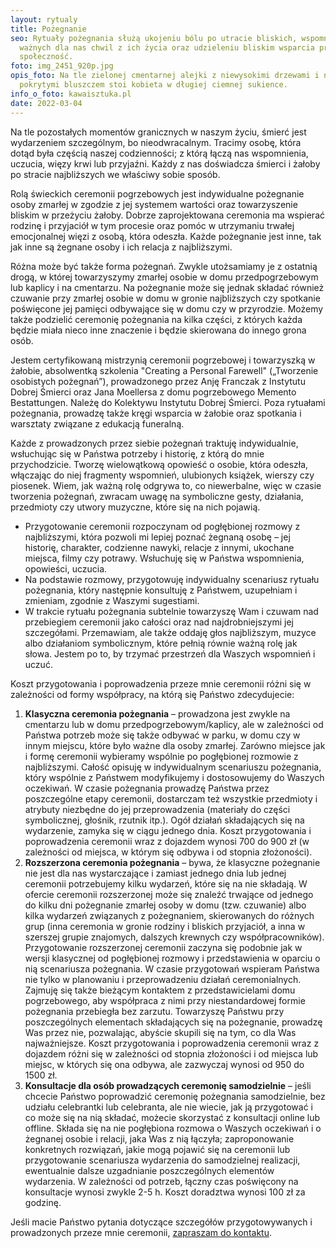 ```yaml
---
layout: rytualy
title: Pożegnanie
seo: Rytuały pożegnania służą ukojeniu bólu po utracie bliskich, wspomnieniu
  ważnych dla nas chwil z ich życia oraz udzieleniu bliskim wsparcia przez całą
  społeczność.
foto: img_2451_920p.jpg
opis_foto: Na tle zielonej cmentarnej alejki z niewysokimi drzewami i nagrobkami
  pokrytymi bluszczem stoi kobieta w długiej ciemnej sukience.
info_o_foto: kawaisztuka.pl
date: 2022-03-04
---
```

Na tle pozostałych momentów granicznych w naszym życiu, śmierć jest wydarzeniem szczególnym, bo nieodwracalnym. Tracimy osobę, która dotąd była częścią naszej codzienności; z którą łączą nas wspomnienia, uczucia, więzy krwi lub przyjaźni. Każdy z nas doświadcza śmierci i żałoby po stracie najbliższych we właściwy sobie sposób.

Rolą świeckich ceremonii pogrzebowych jest indywidualne pożegnanie osoby zmarłej w zgodzie z jej systemem wartości oraz towarzyszenie bliskim w przeżyciu żałoby. Dobrze zaprojektowana ceremonia ma wspierać rodzinę i przyjaciół w tym procesie oraz pomóc w utrzymaniu trwałej emocjonalnej więzi z osobą, która odeszła. Każde pożegnanie jest inne, tak jak inne są żegnane osoby i ich relacja z najbliższymi.

Różna może być także forma pożegnań. Zwykle utożsamiamy je z ostatnią drogą, w której towarzyszymy zmarłej osobie w domu przedpogrzebowym lub kaplicy i na cmentarzu. Na pożegnanie może się jednak składać również czuwanie przy zmarłej osobie w domu w gronie najbliższych czy spotkanie poświęcone jej pamięci odbywające się w domu czy w przyrodzie. Możemy także podzielić ceremonię pożegnania na kilka części, z których każda będzie miała nieco inne znaczenie i będzie skierowana do innego grona osób.

Jestem certyfikowaną mistrzynią ceremonii pogrzebowej i towarzyszką w żałobie, absolwentką szkolenia "Creating a Personal Farewell" („Tworzenie osobistych pożegnań”), prowadzonego przez Anję Franczak z Instytutu Dobrej Śmierci oraz Jana Moellersa z domu pogrzebowego Memento Bestattungen. Należę do Kolektywu Instytutu Dobrej Śmierci. Poza rytuałami pożegnania, prowadzę także kręgi wsparcia w żałobie oraz spotkania i warsztaty związane z edukacją funeralną.

Każde z prowadzonych przez siebie pożegnań traktuję indywidualnie, wsłuchując się w Państwa potrzeby i historię, z którą do mnie przychodzicie. Tworzę wielowątkową opowieść o osobie, która odeszła, włączając do niej fragmenty wspomnień, ulubionych książek, wierszy czy piosenek. Wiem, jak ważną rolę odgrywa to, co niewerbalne, więc w czasie tworzenia pożegnań, zwracam uwagę na symboliczne gesty, działania, przedmioty czy utwory muzyczne, które się na nich pojawią.

* Przygotowanie ceremonii rozpoczynam od pogłębionej rozmowy z najbliższymi, która pozwoli mi lepiej poznać żegnaną osobę – jej historię, charakter, codzienne nawyki, relacje z innymi, ukochane miejsca, filmy czy potrawy. Wsłuchuję się w Państwa wspomnienia, opowieści, uczucia.
* Na podstawie rozmowy, przygotowuję indywidualny scenariusz rytuału pożegnania, który następnie konsultuję z Państwem, uzupełniam i zmieniam, zgodnie z Waszymi sugestiami.
* W trakcie rytuału pożegnania subtelnie towarzyszę Wam i czuwam nad przebiegiem ceremonii jako całości oraz nad najdrobniejszymi jej szczegółami. Przemawiam, ale także oddaję głos najbliższym, muzyce albo działaniom symbolicznym, które pełnią równie ważną rolę jak słowa. Jestem po to, by trzymać przestrzeń dla Waszych wspomnień i uczuć.

Koszt przygotowania i poprowadzenia przeze mnie ceremonii różni się w zależności od formy współpracy, na którą się Państwo zdecydujecie:

1. **Klasyczna ceremonia pożegnania** – prowadzona jest zwykle na cmentarzu lub w domu przedpogrzebowym/kaplicy, ale w zależności od Państwa potrzeb może się także odbywać w parku, w domu czy w innym miejscu, które było ważne dla osoby zmarłej.
   Zarówno miejsce jak i formę ceremonii wybieramy wspólnie po pogłębionej rozmowie z najbliższymi. Całość opisuję w indywidualnym scenariuszu pożegnania, który wspólnie z Państwem modyfikujemy i dostosowujemy do Waszych oczekiwań. W czasie pożegnania prowadzę Państwa przez poszczególne etapy ceremonii, dostarczam też wszystkie przedmioty i atrybuty niezbędne do jej przeprowadzenia (materiały do części symbolicznej, głośnik, rzutnik itp.). Ogół działań składających się na wydarzenie, zamyka się w ciągu jednego dnia.
   Koszt przygotowania i poprowadzenia ceremonii wraz z dojazdem wynosi 700 do 900 zł (w zależności od miejsca, w którym się odbywa i od stopnia złożoności).
2. **Rozszerzona ceremonia pożegnania** – bywa, że klasyczne pożegnanie nie jest dla nas wystarczające i zamiast jednego dnia lub jednej ceremonii potrzebujemy kilku wydarzeń, które się na nie składają. W ofercie ceremonii rozszerzonej może się znaleźć trwające od jednego do kilku dni pożegnanie zmarłej osoby w domu (tzw. czuwanie) albo kilka wydarzeń związanych z pożegnaniem, skierowanych do różnych grup (inna ceremonia w gronie rodziny i bliskich przyjaciół, a inna w szerszej grupie znajomych, dalszych krewnych czy współpracowników).
   Przygotowanie rozszerzonej ceremonii zaczyna się podobnie jak w wersji klasycznej od pogłębionej rozmowy i przedstawienia w oparciu o nią scenariusza pożegnania. W czasie przygotowań wspieram Państwa nie tylko w planowaniu i przeprowadzeniu działań ceremonialnych. Zajmuję się także bieżącym kontaktem z przedstawicielami domu pogrzebowego, aby współpraca z nimi przy niestandardowej formie pożegnania przebiegła bez zarzutu.
   Towarzyszę Państwu przy poszczególnych elementach składających się na pożegnanie, prowadzę Was przez nie, pozwalając, abyście skupili się na tym, co dla Was najważniejsze.
   Koszt przygotowania i poprowadzenia ceremonii wraz z dojazdem różni się w zależności od stopnia złożoności i od miejsca lub miejsc, w których się ona odbywa, ale zazwyczaj wynosi od 950 do 1500 zł.
3. **Konsultacje dla osób prowadzących ceremonię samodzielnie** – jeśli chcecie Państwo poprowadzić ceremonię pożegnania samodzielnie, bez udziału celebrantki lub celebranta, ale nie wiecie, jak ją przygotować i co może się na nią składać, możecie skorzystać z konsultacji online lub offline. Składa się na nie pogłębiona rozmowa o Waszych oczekiwań i o żegnanej osobie i relacji, jaka Was z nią łączyła; zaproponowanie konkretnych rozwiązań, jakie mogą pojawić się na ceremonii lub przygotowanie scenariusza wydarzenia do samodzielnej realizacji, ewentualnie dalsze uzgadnianie poszczególnych elementów wydarzenia. W zależności od potrzeb, łączny czas poświęcony na konsultacje wynosi zwykle 2-5 h. Koszt doradztwa wynosi 100 zł za godzinę.

Jeśli macie Państwo pytania dotyczące szczegółów przygotowywanych i prowadzonych przeze mnie ceremonii, [zapraszam do kontaktu](https://www.naprogu.pl/kontakt/).